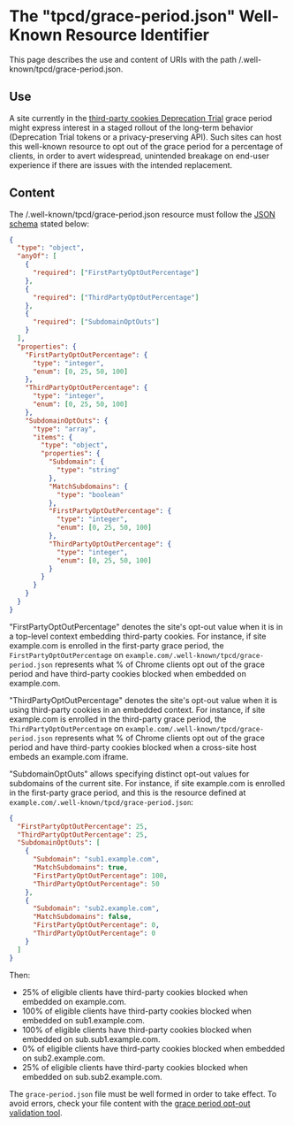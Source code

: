 # ​​The "tpcd/grace-period.json" Well-Known Resource Identifier

This page describes the use and content of URIs with the path /.well-known/tpcd/grace-period.json.

## Use
A site currently in the [third-party cookies Deprecation Trial](https://developers.google.com/privacy-sandbox/3pcd/temporary-exceptions/third-party-deprecation-trial) grace period might express interest in a staged rollout of the long-term behavior (Deprecation Trial tokens or a privacy-preserving API). Such sites can host this well-known resource to opt out of the grace period for a percentage of clients, in order to avert widespread, unintended breakage on end-user experience if there are issues with the intended replacement.

## Content
The /.well-known/tpcd/grace-period.json resource must follow the [JSON schema](https://json-schema.org/) stated below:

```JSON
{
  "type": "object",
  "anyOf": [
    {
      "required": ["FirstPartyOptOutPercentage"]
    },
    {
      "required": ["ThirdPartyOptOutPercentage"]
    },
    {
      "required": ["SubdomainOptOuts"]
    }
  ],
  "properties": {
    "FirstPartyOptOutPercentage": {
      "type": "integer",
      "enum": [0, 25, 50, 100]
    },
    "ThirdPartyOptOutPercentage": {
      "type": "integer",
      "enum": [0, 25, 50, 100]
    },
    "SubdomainOptOuts": {
      "type": "array",
      "items": {
        "type": "object",
        "properties": {
          "Subdomain": {
            "type": "string"
          },
          "MatchSubdomains": {
            "type": "boolean"
          },
          "FirstPartyOptOutPercentage": {
            "type": "integer",
            "enum": [0, 25, 50, 100]
          },
          "ThirdPartyOptOutPercentage": {
            "type": "integer",
            "enum": [0, 25, 50, 100]
          }
        }
      }
    }
  }
}
```

"FirstPartyOptOutPercentage" denotes the site's opt-out value when it is in a top-level context embedding third-party cookies. For instance, if site example.com is enrolled in the first-party grace period, the `FirstPartyOptOutPercentage` on `example.com/.well-known/tpcd/grace-period.json` represents what % of Chrome clients opt out of the grace period and have third-party cookies blocked when embedded on example.com.

"ThirdPartyOptOutPercentage" denotes the site's opt-out value when it is using third-party cookies in an embedded context. For instance, if site example.com is enrolled in the third-party grace period, the `ThirdPartyOptOutPercentage` on `example.com/.well-known/tpcd/grace-period.json` represents what % of Chrome clients opt out of the grace period and have third-party cookies blocked when a cross-site host embeds an example.com iframe.

"SubdomainOptOuts" allows specifying distinct opt-out values for subdomains of the current site. For instance, if site example.com is enrolled in the first-party grace period, and this is the resource defined at `example.com/.well-known/tpcd/grace-period.json`:

```JSON
{
  "FirstPartyOptOutPercentage": 25,
  "ThirdPartyOptOutPercentage": 25,
  "SubdomainOptOuts": [
    {
      "Subdomain": "sub1.example.com",
      "MatchSubdomains": true,
      "FirstPartyOptOutPercentage": 100,
      "ThirdPartyOptOutPercentage": 50
    },
    {
      "Subdomain": "sub2.example.com",
      "MatchSubdomains": false,
      "FirstPartyOptOutPercentage": 0,
      "ThirdPartyOptOutPercentage": 0
    }
  ]
}
```

Then:
* 25% of eligible clients have third-party cookies blocked when embedded on example.com.
* 100% of eligible clients have third-party cookies blocked when embedded on sub1.example.com.
* 100% of eligible clients have third-party cookies blocked when embedded on sub.sub1.example.com.
* 0% of eligible clients have third-party cookies blocked when embedded on sub2.example.com.
* 25% of eligible clients have third-party cookies blocked when embedded on sub.sub2.example.com.

The `grace-period.json` file must be well formed in order to take effect. To avoid errors, check your file content with the [grace period opt-out validation tool](https://3pcd-mitigations-wrv.glitch.me/).
